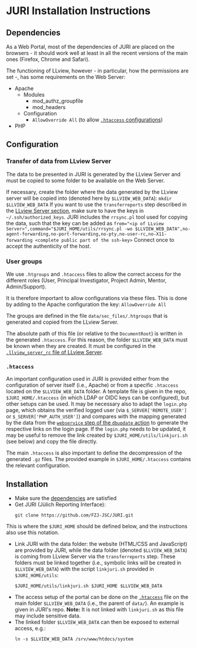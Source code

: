 # JURI Installation Instructions

## Dependencies

As a Web Portal, most of the dependencies of JURI are placed on the browsers - it should work well at least in all the recent versions of the main ones (Firefox, Chrome and Safari).

The functioning of LLview, however - in particular, how the permissions are set -, has some requirements on the Web Server:

- Apache
    - Modules
        - mod_authz_groupfile
        - mod_headers
    - Configuration
        - `AllowOverride All` (to allow [`.htaccess` configurations](#htaccess))
- PHP

## Configuration

### Transfer of data from LLview Server

The data to be presented in JURI is generated by the LLview Server and must be copied to some folder to be available on the Web Server.

If necessary, create the folder where the data generated by the LLview server will be copied into (denoted here by `$LLVIEW_WEB_DATA`):
    ```
    mkdir $LLVIEW_WEB_DATA
    ```
If you want to use the `transferreports` step described in the [LLview Server section](server_install.md#transferreports-step), make sure to have the keys in `~/.ssh/authorized_keys`. JURI includes the `rrsync.pl` tool used for copying the data, such that the key can be added as
    ```
    from="<ip of LLview Server>",command="$JURI_HOME/utils/rrsync.pl -wo $LLVIEW_WEB_DATA",no-agent-forwarding,no-port-forwarding,no-pty,no-user-rc,no-X11-forwarding <complete public part of the ssh-key>
    ```
Connect once to accept the authenticity of the host.

### User groups

We use `.htgroups` and `.htaccess` files to allow the correct access for the different roles (User, Principal Investigator, Project Admin, Mentor, Admin/Support).

It is therefore important to allow configurations via these files. This is done by adding to the Apache configuration the key:
    ```
    AllowOverride All
    ```

The groups are defined in the file `data/sec_files/.htgroups` that is generated and copied from the LLview Server. 

The absolute path of this file (or relative to the `DocumentRoot`) is written in the generated `.htaccess`. For this reason, the folder `$LLVIEW_WEB_DATA` must be known when they are created. It must be configured in the [`.llview_server_rc` file of LLview Server](server_install.md#llview_server_rc).

### `.htaccess`

An important configuration used in JURI is provided either from the configuration of server itself (i.e., Apache) or from a specific `.htaccess` located on the `$LLVIEW_WEB_DATA` folder. A template file is given in the repo, `$JURI_HOME/.htaccess` (in which LDAP or OIDC keys can be configured), but other setups can be used. It may be necessary also to adapt the `login.php` page, which obtains the verified logged user (via `$_SERVER['REMOTE_USER']` or `$_SERVER['PHP_AUTH_USER']`) and compares with the mapping generated by the data from the [`webservice` step of the `dbupdate` action](server_install.md#webservice-step) to generate the respective links on the login page. If the `login.php` needs to be updated, it may be useful to remove the link created by `$JURI_HOME/utils/linkjuri.sh` (see below) and copy the file directly.

The main `.htaccess` is also important to define the decompression of the generated `.gz` files. The provided example in `$JURI_HOME/.htaccess` contains the relevant configuration.

## Installation

- Make sure the [dependencies](#dependencies) are satisfied
- Get JURI (Jülich Reporting Interface):
    ```
    git clone https://github.com/FZJ-JSC/JURI.git
    ```
This is where the `$JURI_HOME` should be defined below, and the instructions also use this notation.
- Link JURI with the data folder: the website (HTML/CSS and JavaScript) are provided by JURI, while the data folder (denoted `$LLVIEW_WEB_DATA`) is coming from LLview Server via the `transferreports` step. 
These folders must be linked together (i.e., symbolic links will be created in `$LLVIEW_WEB_DATA`) with the script `linkjuri.sh` provided in `$JURI_HOME/utils`:
    ```
    $JURI_HOME/utils/linkjuri.sh $JURI_HOME $LLVIEW_WEB_DATA
    ```
- The access setup of the portal can be done on the [`.htaccess`](#htaccess) file on the main folder `$LLVIEW_WEB_DATA` (i.e., the parent of `data/`). An example is given in JURI's repo. 
    **Note:** It is not linked with `linkjuri.sh` as this file may include sensitive data.
- The linked folder `$LLVIEW_WEB_DATA` can then be exposed to external access, e.g.:
    ```
    ln -s $LLVIEW_WEB_DATA /srv/www/htdocs/system
    ```
